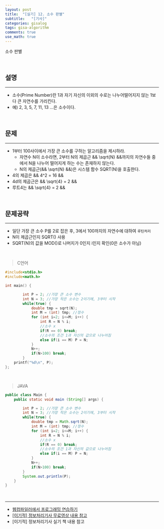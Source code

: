 ```yaml
---
layout: post
title:  "[실기] 12. 소수 판별"
subtitle:   "[기사]"
categories: gisalog
tags: gisa-algorithm
comments: true
use_math: true
---
```


소수 판별

<br>


## 설명
---

- 소수(Prime Number)란 1과 자기 자신의 이외의 수로는 나누어떨어지지 않는 1보다 큰 자연수를 가리킨다.
- 예) 2, 3, 5, 7, 11, 13 ...은 소수이다.

<br>


## 문제
---

- 1부터 100사이에서 가장 큰 소수를 구하는 알고리즘을 제시하라.
	+ 자연수 N이 소수라면, 2부터 N의 제곱근 && \sqrt{N} &&까지의 자연수들 중에서 N을 나누어 떨어지게 하는 수는 존재하지 않는다.
	+ N의 제곱근(&& \sqrt{N} &&)은 시스템 함수 SQRT(N)을 호출한다.
- 4의 제곱은 && 4^2 = 16 &&
- 4d의 제곱근은 && \sqrt{4} = 2 &&
- 루트4는 && \sqrt{4} = 2 &&

<br>

## 문제공략
---

- 일단 가장 큰 소수 P를 2로 잡은 후, 3에서 100까지의 자연수에 대하여 `루틴처리`
- N이 제곱근인지 SQRT() 사용
- SQRT(N)의 값을 MOD()로 나머지가 0인지 i인지 확인(0은 소수가 아님)  

<br>

> C언어

```c
#include<stdio.h>
#include<math.h>

int main() {

        int P = 2; //가장 큰 소수 변수
        int N = 3; //가장 작은 소수는 2이기에, 3부터 시작
    	while(true) {
    	    double tmp = sqrt(N);
    	    int M = (int) tmp; //정수
    	    for (int i=2; i<=M; i++) {
    	        int R = N % i;
				//소수 x
    	        if(R == 0) break;
				//소수의 조건 1과 자신의 값으로 나누어짐
    	        else if(i == M) P = N;
    	    }
	        N++;
	        if(N>100) break;
    	}
	printf("%d\n", P);
};
```

<br>

> JAVA

```java
public class Main {
	public static void main (String[] args) {

        int P = 2; //가장 큰 소수 변수
        int N = 3; //가장 작은 소수는 2이기에, 3부터 시작
    	while(true) {
    	    double tmp = Math.sqrt(N);
    	    int M = (int) tmp; //정수
    	    for (int i=2; i<=M; i++) {
    	        int R = N % i;
				//소수 x
    	        if(R == 0) break;
				//소수의 조건 1과 자신의 값으로 나누어짐
    	        else if(i == M) P = N;
    	    }
	        N++;
	        if(N>100) break;
    	}
    	System.out.println(P);
	}
}
```

<br>


---
- [웹컴파일러에서 프로그래밍 연습하기](https://csacademy.com/workspace/)
- [[이기적] 정보처리기사 무료영상 내용 참고](https://www.youtube.com/watch?v=mCM5QNC3sZA&list=PL9GldHAGKAwWNwxxf0BBRnlq49lNKYBY4)
- [이기적] 정보처리기사 실기 책 내용 참고

